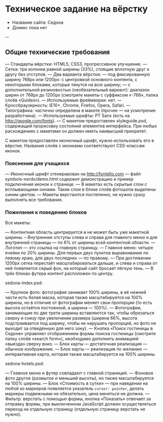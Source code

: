 ﻿# Техническое задание на вёрстку

* Название сайта: Седона
* Домен: пока нет

--

## Общие технические требования

— Стандарты вёрстки: HTML5, CSS3, прогрессивное улучшение.
— Сетка: три колонки равной ширины (33%), стоящие вплотную друг к другу без отступов.
— Два варианта вёрстки:
	— под фиксированную ширину 768px или 1200px: с центровкой основного контента, с некоторыми блоками, которые тянутся на всю ширину;
	— с дополнительной резиновостью (необязательный вариант): диапазон ширин от 768px до 1200px (смотрите макеты с суффиксом «-768», папка слоёв «Guides»).
— Используемые фреймворки: нет.
— Кроссбраузерность: IE10+, Chrome, Firefox, Opera, Safari.
— Типографика: частично определена в макете (прочее — на усмотрение разработчика).
— Используемые шрифты: PT Sans (есть на http://google.com/fonts).
— С макетом предоставлен styleguide.psd, содержащий прорисовку состояний элементов интерфейса. При любых расхождениях с макетами он должен иметь наивысший приоритет.

С макетом предоставлен иконочный шрифт, нужно использовать его в вёрстке. Названия слоёв с иконками соответствуют CSS-классам иконок.

### Пояснения для учащихся

— Иконочный шрифт сгенерирован на http://fontello.com — файл symbols-nerds/demo.html содержит демонстрацию и пример подключения иконок к странице.
— В макетах есть скрытые слои с всплывающими окнами. Такие слои в блоке слоёв фотошопа выделены синим цветом.
— Макеты верстаются постепенно, не нужно сразу выполнять все требования.

### Пожелания к поведению блоков

Все макеты:

— Контентная область центрируется и не может быть уже макетной ширины.
– Внутренние отступы слева и справа для главного меню и для внутренней страницы — по 6% от ширины всей контентной области.
— Логотип — это ссылка на главную страницу.
— Главное меню: четыре ячейки по 20% ширины. Для первых двух пунктов выравнивание по левому краю, для двух последних — по правому.
— При достижении 1200px сетка перестаёт масштабироваться дальше, и слева и справа от неё появляется серый фон, на который сайт бросает лёгкую тень.
— В трёх блоках футера контент расположен по центру.

sedona-index.psd:

— Крупное фото: фотография занимает 100% ширины, в её нижней части есть белая маска, которая также масштабируется на 100% ширины, но в отличие от фотографии меняет свои пропорции (то есть высота остаётся постоянной, а ширина — 100%).
— Фотографии, занимающие по две трети ширины вставляются так, чтобы обрезаться сверху и снизу при увеличении размера (ширина 66%, высота подстраивается под ширину, чтобы не нарушать пропорций, но фото не выходит за отведённую для него зону).
— Кнопка «Поиск гостиницы в Седоне» управляет отображением формы поиска гостиницы (смотрите папку слоёв «search form»), необходимо дополнить анимацией «выезда» сверху вниз.
— Блок карты — достаточная реализация — обычное изображение.
— Блок карты — реализация по желанию — интерактивная карта, которая также масштабируется на 100% ширины.

sedona-hotels.psd:

— Главное меню и футер совпадают с главной страницей.
— Фоновое фото другое (размытое и меньшей высоты), но также масштабируется на 100% ширины.
— Блок «Стоимость в сутки» — при наведении на любой из маркеров появляется указатель `cursor: pointer`, делать маркеры подвижными не обязательно, цена меняться не должна.
— Фильтр: верстать с помощью формы, кнопка «Показать» отвечает за отправку формы, при выключенном JavaScript должен осуществляться переход на отдельную страницу (отдельную страницу верстать не нужно).
